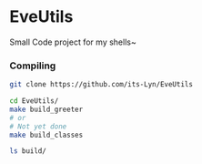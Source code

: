 # EveUtils

Small Code project for my shells~

### Compiling

```bash
git clone https://github.com/its-Lyn/EveUtils

cd EveUtils/
make build_greeter 
# or
# Not yet done
make build_classes

ls build/
```